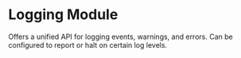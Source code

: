 # Logging Module

Offers a unified API for logging events, warnings, and errors. Can be configured to report or halt on certain log levels.
